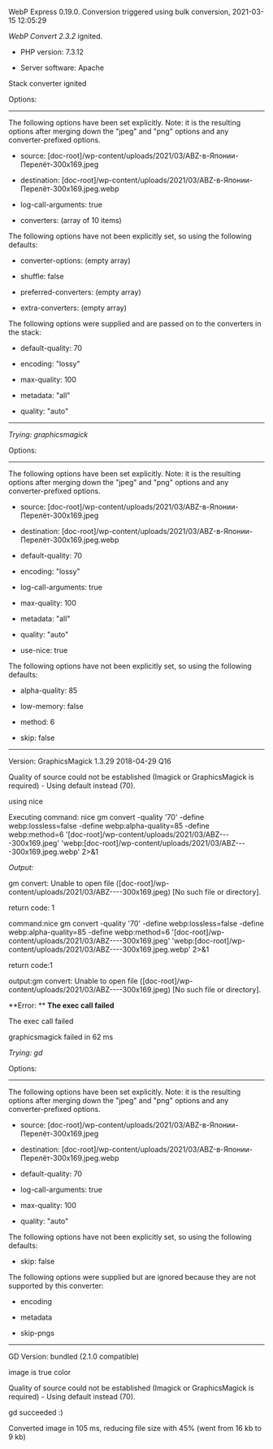 WebP Express 0.19.0. Conversion triggered using bulk conversion, 2021-03-15 12:05:29

*WebP Convert 2.3.2*  ignited.
- PHP version: 7.3.12
- Server software: Apache

Stack converter ignited

Options:
------------
The following options have been set explicitly. Note: it is the resulting options after merging down the "jpeg" and "png" options and any converter-prefixed options.
- source: [doc-root]/wp-content/uploads/2021/03/ABZ-в-Японии-Перелёт-300x169.jpeg
- destination: [doc-root]/wp-content/uploads/2021/03/ABZ-в-Японии-Перелёт-300x169.jpeg.webp
- log-call-arguments: true
- converters: (array of 10 items)

The following options have not been explicitly set, so using the following defaults:
- converter-options: (empty array)
- shuffle: false
- preferred-converters: (empty array)
- extra-converters: (empty array)

The following options were supplied and are passed on to the converters in the stack:
- default-quality: 70
- encoding: "lossy"
- max-quality: 100
- metadata: "all"
- quality: "auto"
------------


*Trying: graphicsmagick* 

Options:
------------
The following options have been set explicitly. Note: it is the resulting options after merging down the "jpeg" and "png" options and any converter-prefixed options.
- source: [doc-root]/wp-content/uploads/2021/03/ABZ-в-Японии-Перелёт-300x169.jpeg
- destination: [doc-root]/wp-content/uploads/2021/03/ABZ-в-Японии-Перелёт-300x169.jpeg.webp
- default-quality: 70
- encoding: "lossy"
- log-call-arguments: true
- max-quality: 100
- metadata: "all"
- quality: "auto"
- use-nice: true

The following options have not been explicitly set, so using the following defaults:
- alpha-quality: 85
- low-memory: false
- method: 6
- skip: false
------------

Version: GraphicsMagick 1.3.29 2018-04-29 Q16 
Quality of source could not be established (Imagick or GraphicsMagick is required) - Using default instead (70).
using nice
Executing command: nice gm convert -quality '70' -define webp:lossless=false -define webp:alpha-quality=85 -define webp:method=6 '[doc-root]/wp-content/uploads/2021/03/ABZ----300x169.jpeg' 'webp:[doc-root]/wp-content/uploads/2021/03/ABZ----300x169.jpeg.webp' 2>&1

*Output:* 
gm convert: Unable to open file ([doc-root]/wp-content/uploads/2021/03/ABZ----300x169.jpeg) [No such file or directory].

return code: 1
command:nice gm convert -quality '70' -define webp:lossless=false -define webp:alpha-quality=85 -define webp:method=6 '[doc-root]/wp-content/uploads/2021/03/ABZ----300x169.jpeg' 'webp:[doc-root]/wp-content/uploads/2021/03/ABZ----300x169.jpeg.webp' 2>&1
return code:1
output:gm convert: Unable to open file ([doc-root]/wp-content/uploads/2021/03/ABZ----300x169.jpeg) [No such file or directory].

**Error: ** **The exec call failed** 
The exec call failed
graphicsmagick failed in 62 ms

*Trying: gd* 

Options:
------------
The following options have been set explicitly. Note: it is the resulting options after merging down the "jpeg" and "png" options and any converter-prefixed options.
- source: [doc-root]/wp-content/uploads/2021/03/ABZ-в-Японии-Перелёт-300x169.jpeg
- destination: [doc-root]/wp-content/uploads/2021/03/ABZ-в-Японии-Перелёт-300x169.jpeg.webp
- default-quality: 70
- log-call-arguments: true
- max-quality: 100
- quality: "auto"

The following options have not been explicitly set, so using the following defaults:
- skip: false

The following options were supplied but are ignored because they are not supported by this converter:
- encoding
- metadata
- skip-pngs
------------

GD Version: bundled (2.1.0 compatible)
image is true color
Quality of source could not be established (Imagick or GraphicsMagick is required) - Using default instead (70).
gd succeeded :)

Converted image in 105 ms, reducing file size with 45% (went from 16 kb to 9 kb)
